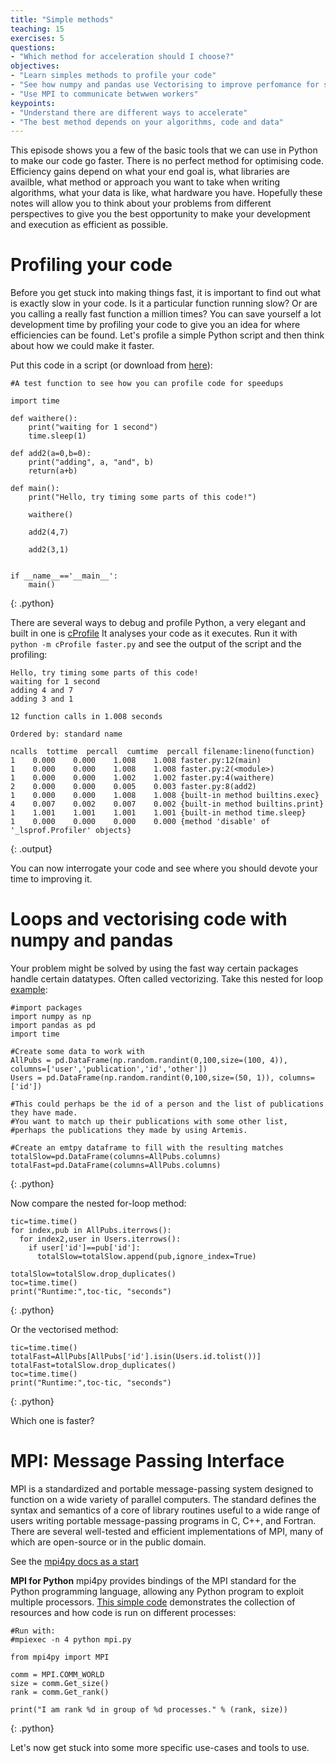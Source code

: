 ```yaml
---
title: "Simple methods"
teaching: 15
exercises: 5
questions:
- "Which method for acceleration should I choose?"
objectives:
- "Learn simples methods to profile your code"
- "See how numpy and pandas use Vectorising to improve perfomance for some data"
- "Use MPI to communicate betwwen workers"
keypoints:
- "Understand there are different ways to accelerate"
- "The best method depends on your algorithms, code and data"
---
```

This episode shows you a few of the basic tools that we can use in Python to make our code go faster. There is no perfect method for optimising code. Efficiency gains depend on what your end goal is, what libraries are availble, what method or approach you want to take when writing algorithms, what your data is like, what hardware you have. Hopefully these notes will allow you to think about your problems from different perspectives to give you the best opportunity to make your development and execution as efficient as possible.


# Profiling your code

Before you get stuck into making things fast, it is important to find out what is exactly slow in your code. Is it a particular function running slow? Or are you calling a really fast function a million times? You can save yourself a lot development time by profiling your code to give you an idea for where efficiencies can be found. Let's profile a simple Python script and then think about how we could make it faster.

Put this code in a script (or download from [here](https://sydney-informatics-hub.github.io/training.artemis.python/files/faster.py)):
~~~
#A test function to see how you can profile code for speedups

import time

def waithere():
	print("waiting for 1 second")
	time.sleep(1)

def add2(a=0,b=0):
	print("adding", a, "and", b)
	return(a+b)

def main():
	print("Hello, try timing some parts of this code!")

	waithere()
	
	add2(4,7)

	add2(3,1)


if __name__=='__main__':
	main()
~~~
{: .python}

There are several ways to debug and profile Python, a very elegant and built in one is [cProfile](https://docs.python.org/3/library/profile.html)
It analyses your code as it executes. Run it with ```python -m cProfile faster.py```  and see the output of the script and the profiling:

~~~
Hello, try timing some parts of this code!
waiting for 1 second
adding 4 and 7
adding 3 and 1

12 function calls in 1.008 seconds

Ordered by: standard name

ncalls  tottime  percall  cumtime  percall filename:lineno(function)
1    0.000    0.000    1.008    1.008 faster.py:12(main)
1    0.000    0.000    1.008    1.008 faster.py:2(<module>)
1    0.000    0.000    1.002    1.002 faster.py:4(waithere)
2    0.000    0.000    0.005    0.003 faster.py:8(add2)
1    0.000    0.000    1.008    1.008 {built-in method builtins.exec}
4    0.007    0.002    0.007    0.002 {built-in method builtins.print}
1    1.001    1.001    1.001    1.001 {built-in method time.sleep}
1    0.000    0.000    0.000    0.000 {method 'disable' of '_lsprof.Profiler' objects}
~~~
{: .output}

You can now interrogate your code and see where you should devote your time to improving it.


# Loops and vectorising code with numpy and pandas

Your problem might be solved by using the fast way certain packages handle certain datatypes. Often called vectorizing. Take this nested for loop [example](https://sydney-informatics-hub.github.io/training.artemis.python/files/vector.py):

~~~
#import packages
import numpy as np
import pandas as pd
import time 

#Create some data to work with
AllPubs = pd.DataFrame(np.random.randint(0,100,size=(100, 4)), columns=['user','publication','id','other'])
Users = pd.DataFrame(np.random.randint(0,100,size=(50, 1)), columns=['id'])

#This could perhaps be the id of a person and the list of publications they have made. 
#You want to match up their publications with some other list, 
#perhaps the publications they made by using Artemis.

#Create an emtpy dataframe to fill with the resulting matches
totalSlow=pd.DataFrame(columns=AllPubs.columns)
totalFast=pd.DataFrame(columns=AllPubs.columns)

~~~
{: .python}

Now compare the nested for-loop method:
~~~
tic=time.time()
for index,pub in AllPubs.iterrows():
  for index2,user in Users.iterrows():
    if user['id']==pub['id']:
      totalSlow=totalSlow.append(pub,ignore_index=True)
      
totalSlow=totalSlow.drop_duplicates()
toc=time.time()
print("Runtime:",toc-tic, "seconds")

~~~
{: .python}

Or the vectorised method:
~~~
tic=time.time()
totalFast=AllPubs[AllPubs['id'].isin(Users.id.tolist())]
totalFast=totalSlow.drop_duplicates()
toc=time.time()
print("Runtime:",toc-tic, "seconds")

~~~
{: .python}


Which one is faster? 




# MPI: Message Passing Interface
MPI is a standardized and portable message-passing system designed to function on a wide variety of parallel computers.
The standard defines the syntax and semantics of a core of library routines useful to a wide range of users writing portable message-passing programs in C, C++, and Fortran. There are several well-tested and efficient implementations of MPI, many of which are open-source or in the public domain.

See the [mpi4py docs as a start](https://mpi4py.readthedocs.io/en/stable/index.html)

**MPI for Python**
mpi4py provides bindings of the MPI standard for the Python programming language, allowing any Python program to exploit multiple processors. [This simple code](https://sydney-informatics-hub.github.io/training.artemis.python/files/mpi.py) demonstrates the collection of resources and how code is run on different processes:

~~~
#Run with:
#mpiexec -n 4 python mpi.py

from mpi4py import MPI

comm = MPI.COMM_WORLD
size = comm.Get_size()
rank = comm.Get_rank()

print("I am rank %d in group of %d processes." % (rank, size))
~~~
{: .python}


Let's now get stuck into some more specific use-cases and tools to use.

